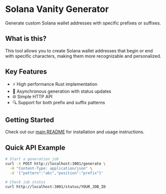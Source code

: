 # Solana Vanity Generator

Generate custom Solana wallet addresses with specific prefixes or suffixes.

## What is this?

This tool allows you to create Solana wallet addresses that begin or end with specific characters, making them more recognizable and personalized.

## Key Features

- ⚡ High performance Rust implementation
- 🔄 Asynchronous generation with status updates
- 🌐 Simple HTTP API
- 🔍 Support for both prefix and suffix patterns

## Getting Started

Check out our [main README](../../README.md) for installation and usage instructions.

## Quick API Example

```bash
# Start a generation job
curl -X POST http://localhost:3001/generate \
  -H "Content-Type: application/json" \
  -d '{"pattern":"abc","position":"prefix"}'

# Check job status
curl http://localhost:3001/status/YOUR_JOB_ID
```
